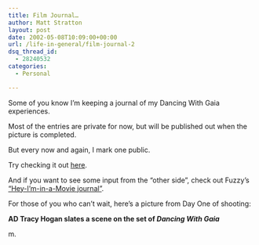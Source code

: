 ```yaml
---
title: Film Journal…
author: Matt Stratton
layout: post
date: 2002-05-08T10:09:00+00:00
url: /life-in-general/film-journal-2
dsq_thread_id:
  - 28240532
categories:
  - Personal

---
```

Some of you know I&#8217;m keeping a journal of my Dancing With Gaia experiences.

Most of the entries are private for now, but will be published out when the picture is completed.

But every now and again, I mark one public.

Try checking it out [here][1].

And if you want to see some input from the &#8220;other side&#8221;, check out Fuzzy&#8217;s [&#8220;Hey-I&#8217;m-in-a-Movie journal&#8221;][2].

For those of you who can&#8217;t wait, here&#8217;s a picture from Day One of shooting:

**AD Tracy Hogan slates a scene on the set of _Dancing With Gaia_**

m.

 [1]: https://www.livejournal.com/tools/memories.bml?user=mugsy1274&keyword=film&filter=all
 [2]: https://www.fuzzyco.com/personal/movie.html